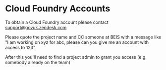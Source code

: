 # Cloud Foundry Accounts

To obtain a Cloud Foundry account please contact support@govuk.zendesk.com 

Please quote the project name and CC someone at BEIS with a message like
"I am working on xyz for abc, please can you give me an account with access to 123"

After this you'll need to find a project admin to grant you access (e.g. somebody already on the team)